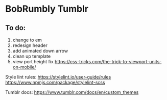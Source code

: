 # BobRumbly Tumblr

## To do:
1. change to em
2. redesign header
3. add animated down arrow
4. clean up template
5. view port height fix https://css-tricks.com/the-trick-to-viewport-units-on-mobile/

Style lint rules:
https://stylelint.io/user-guide/rules
https://www.npmjs.com/package/stylelint-scss

Tumblr docs:
https://www.tumblr.com/docs/en/custom_themes
